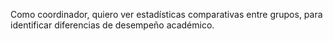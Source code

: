 Como coordinador, quiero ver estadísticas comparativas entre grupos, para identificar diferencias de desempeño académico.